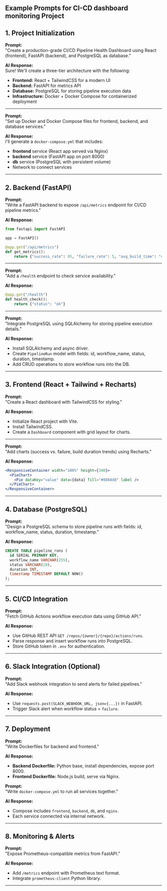  Example Prompts for CI-CD dashboard monitoring Project
---

## 1. Project Initialization
**Prompt:**  
"Create a production-grade CI/CD Pipeline Health Dashboard using React (frontend), FastAPI (backend), and PostgreSQL as database."  

**AI Response:**  
Sure! We'll create a three-tier architecture with the following:  
- **Frontend:** React + TailwindCSS for a modern UI  
- **Backend:** FastAPI for metrics API  
- **Database:** PostgreSQL for storing pipeline execution data  
- **Infrastructure:** Docker + Docker Compose for containerized deployment  

---

**Prompt:**  
"Set up Docker and Docker Compose files for frontend, backend, and database services."  

**AI Response:**  
I'll generate a `docker-compose.yml` that includes:  
- **frontend** service (React app served via Nginx)  
- **backend** service (FastAPI app on port 8000)  
- **db** service (PostgreSQL with persistent volume)  
- Network to connect services  

---

## 2. Backend (FastAPI)
**Prompt:**  
"Write a FastAPI backend to expose `/api/metrics` endpoint for CI/CD pipeline metrics."  

**AI Response:**  
```python
from fastapi import FastAPI

app = FastAPI()

@app.get("/api/metrics")
def get_metrics():
    return {"success_rate": 95, "failure_rate": 5, "avg_build_time": "4m30s"}
```

---

**Prompt:**  
"Add a `/health` endpoint to check service availability."  

**AI Response:**  
```python
@app.get("/health")
def health_check():
    return {"status": "ok"}
```

---

**Prompt:**  
"Integrate PostgreSQL using SQLAlchemy for storing pipeline execution details."  

**AI Response:**  
- Install SQLAlchemy and async driver.  
- Create `PipelineRun` model with fields: id, workflow_name, status, duration, timestamp.  
- Add CRUD operations to store workflow runs into the DB.  

---

## 3. Frontend (React + Tailwind + Recharts)
**Prompt:**  
"Create a React dashboard with TailwindCSS for styling."  

**AI Response:**  
- Initialize React project with Vite.  
- Install TailwindCSS.  
- Create a `Dashboard` component with grid layout for charts.  

---

**Prompt:**  
"Add charts (success vs. failure, build duration trends) using Recharts."  

**AI Response:**  
```jsx
<ResponsiveContainer width="100%" height={300}>
  <PieChart>
    <Pie dataKey="value" data={data} fill="#8884d8" label />
  </PieChart>
</ResponsiveContainer>
```

---

## 4. Database (PostgreSQL)
**Prompt:**  
"Design a PostgreSQL schema to store pipeline runs with fields: id, workflow_name, status, duration, timestamp."  

**AI Response:**  
```sql
CREATE TABLE pipeline_runs (
  id SERIAL PRIMARY KEY,
  workflow_name VARCHAR(255),
  status VARCHAR(20),
  duration INT,
  timestamp TIMESTAMP DEFAULT NOW()
);
```

---

## 5. CI/CD Integration
**Prompt:**  
"Fetch GitHub Actions workflow execution data using GitHub API."  

**AI Response:**  
- Use GitHub REST API `GET /repos/{owner}/{repo}/actions/runs`.  
- Parse response and insert workflow runs into PostgreSQL.  
- Store GitHub token in `.env` for authentication.  

---

## 6. Slack Integration (Optional)
**Prompt:**  
"Add Slack webhook integration to send alerts for failed pipelines."  

**AI Response:**  
- Use `requests.post(SLACK_WEBHOOK_URL, json={...})` in FastAPI.  
- Trigger Slack alert when workflow status = `failure`.  

---

## 7. Deployment
**Prompt:**  
"Write Dockerfiles for backend and frontend."  

**AI Response:**  
- **Backend Dockerfile:** Python base, install dependencies, expose port 8000.  
- **Frontend Dockerfile:** Node.js build, serve via Nginx.  

**Prompt:**  
"Write `docker-compose.yml` to run all services together."  

**AI Response:**  
- Compose includes `frontend`, `backend`, `db`, and `nginx`.  
- Each service connected via internal network.  

---

## 8. Monitoring & Alerts
**Prompt:**  
"Expose Prometheus-compatible metrics from FastAPI."  

**AI Response:**  
- Add `/metrics` endpoint with Prometheus text format.  
- Integrate `prometheus-client` Python library.  

---
